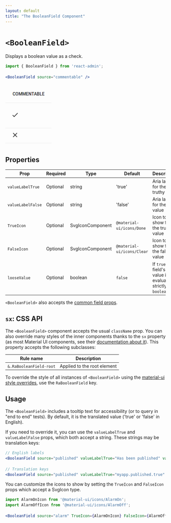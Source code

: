 ```yaml
---
layout: default
title: "The BooleanField Component"
---
```


# `<BooleanField>`

Displays a boolean value as a check.

```jsx
import { BooleanField } from 'react-admin';

<BooleanField source="commentable" />
```

![BooleanField](./img/boolean-field.png)

## Properties

| Prop              | Required | Type             | Default                    | Description                                                          |
| ----------------- | -------- | ---------------- | -------------------------- |----------------------------------------------------------------------|
| `valueLabelTrue`  | Optional | string           | 'true'                     | Aria label for the truthy value                                      |
| `valueLabelFalse` | Optional | string           | 'false'                    | Aria label for the falsy value                                       |
| `TrueIcon`        | Optional | SvgIconComponent | `@material-ui/icons/Done`  | Icon to show for the truthy value                                    |
| `FalseIcon`       | Optional | SvgIconComponent | `@material-ui/icons/Clear` | Icon to show for the falsy value                                     |
| `looseValue`      | Optional | boolean          | `false`                    | If `true` the field's value is not evaluated strictly as a `boolean` |

`<BooleanField>` also accepts the [common field props](./Fields.md#common-field-props).

## `sx`: CSS API

The `<BooleanField>` component accepts the usual `className` prop. You can also override many styles of the inner components thanks to the `sx` property (as most Material UI components, see their [documentation about it](https://mui.com/customization/how-to-customize/#overriding-nested-component-styles)). This property accepts the following subclasses:

| Rule name                 | Description                 |
|---------------------------|-----------------------------|
| `&.RaBooleanField-root`   | Applied to the root element |

To override the style of all instances of `<BooleanField>` using the [material-ui style overrides](https://mui.com/customization/globals/#css), use the `RaBooleanField` key.

## Usage

The `<BooleanField>` includes a tooltip text for accessibility (or to query in "end to end" tests). By default, it is the translated value ('true' or 'false' in English).

If you need to override it, you can use the `valueLabelTrue` and `valueLabelFalse` props, which both accept a string. These strings may be translation keys:

```jsx
// English labels
<BooleanField source="published" valueLabelTrue="Has been published" valueLabelFalse="Has not been published yet" />

// Translation keys
<BooleanField source="published" valueLabelTrue="myapp.published.true" valueLabelFalse="myapp.published.false" />
```

You can customize the icons to show by setting the `TrueIcon` and `FalseIcon` props which accept a SvgIcon type.

```jsx
import AlarmOnIcon from '@material-ui/icons/AlarmOn';
import AlarmOffIcon from '@material-ui/icons/AlarmOff';

<BooleanField source="alarm" TrueIcon={AlarmOnIcon} FalseIcon={AlarmOffIcon} />
```
